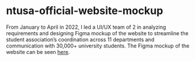 # ntusa-official-website-mockup
From January to April in 2022, I led a UI/UX team of 2 in analyzing requirements and designing Figma mockup of the website to streamline the student
association’s coordination across 11 departments and communication with 30,000+ university students. The Figma mockup of the website can be seen [here](https://www.figma.com/design/1iLcoGNS1waLtOROd31CAI/ntusa-official-website-mockup?node-id=0-1&node-type=canvas&t=Ueu2PfnhrgyNmUuc-0).
